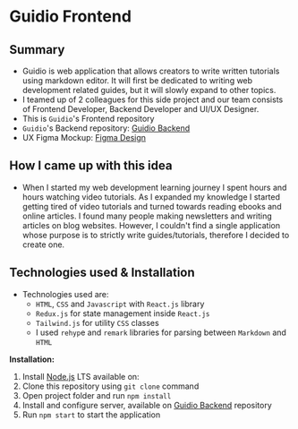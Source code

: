 # Guidio Frontend

## Summary
- Guidio is web application that allows creators to write written tutorials using markdown editor. It will first be dedicated to writing web development related guides, but it will slowly expand to other topics. 
- I teamed up of 2 colleagues for this side project and our team consists of Frontend Developer, Backend Developer and UI/UX Designer. 
- This is `Guidio`'s Frontend repository
- `Guidio`'s Backend repository: [Guidio Backend](https://github.com/ogi1998/Guidio-Backend)
- UX Figma Mockup:  [Figma Design](https://www.figma.com/file/T4ft6JPxjhn3blDzZPknfX/Ogg?node-id=0%3A1&t=JryVqULrQlnGfZyo-1)

## How I came up with this idea
- When I started my web development learning journey I spent hours and hours watching video tutorials. As I expanded my knowledge I started getting tired of video tutorials and turned towards reading ebooks and online articles. I found many people making newsletters and writing articles on blog websites. However, I couldn't find a single application whose purpose is to strictly write guides/tutorials, therefore I decided to create one.

## Technologies used & Installation
- Technologies used are:
  - `HTML`, `CSS` and `Javascript` with `React.js` library
  - `Redux.js` for state management inside `React.js`
  - `Tailwind.js` for utility `CSS` classes
  - I used `rehyp`e and `remark` libraries for parsing between `Markdown` and `HTML` 
  
**Installation:**
1. Install [Node.js](https://nodejs.org/en/download/) LTS available on: 
2. Clone this repository using `git clone` command
3. Open project folder and run `npm install`
4. Install and configure server, available on [Guidio Backend](https://github.com/ogi1998/Guidio-Backend) repository
5. Run `npm start` to start the application

